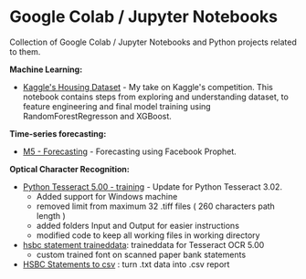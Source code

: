 Google Colab / Jupyter Notebooks 
==============================
Collection of Google Colab / Jupyter Notebooks and Python projects related to them.

**Machine Learning:** 
 - [Kaggle's Housing Dataset](https://github.com/hmelino/Notebooks/blob/master/HousePrices_V2.ipynb) - My take on Kaggle's competition. This notebook contains steps from exploring and understanding dataset, to feature engineering and final model training using RandomForestRegresson and XGBoost.

**Time-series forecasting:**
 - [M5 - Forecasting](https://github.com/hmelino/Notebooks/blob/master/M5_Forecasting.ipynb) - Forecasting using Facebook Prophet. 

**Optical Character Recognition:**
- [Python Tesseract 5.00 - training](https://github.com/hmelino/python-tesseract-5.00-training) - Update for Python Tesseract 3.02. 
	- Added support for Windows machine
	- removed limit from maximum 32 .tiff files ( 260 characters path length )
	- added folders Input and Output  for easier instructions
	- modified code to keep all working files in working directory 
- [hsbc statement traineddata](https://github.com/hmelino/hsbc--traineddata): traineddata for Tesseract OCR 5.00
	- custom trained font on scanned paper bank statements 
- [ HSBC Statements to csv](https://github.com/hmelino/HSBCStatements) : turn .txt data into .csv report
 


 
